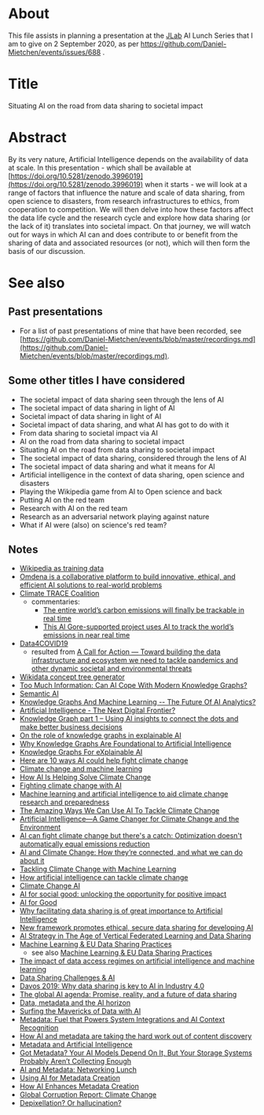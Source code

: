 # About

This file assists in planning a presentation at the [JLab](https://www.jlab.org/) AI Lunch Series that I am to give on 2 September 2020, as per https://github.com/Daniel-Mietchen/events/issues/688 .

# Title

Situating AI on the road from data sharing to societal impact

# Abstract

By its very nature, Artificial Intelligence depends on the availability of data at scale. In this presentation - which shall be available at [https://doi.org/10.5281/zenodo.3996019](https://doi.org/10.5281/zenodo.3996019) when it starts - we will look at a range of factors that influence the nature and scale of data sharing, from open science to disasters, from research infrastructures to ethics, from cooperation to competition. We will then delve into how these factors affect the data life cycle and the research cycle and explore how data sharing (or the lack of it) translates into societal impact. On that journey, we will watch out for ways in which AI can and does contribute to or benefit from the sharing of data and associated resources (or not), which will then form the basis of our discussion.

# See also

## Past presentations

* For a list of past presentations of mine that have been recorded, see [https://github.com/Daniel-Mietchen/events/blob/master/recordings.md](https://github.com/Daniel-Mietchen/events/blob/master/recordings.md).

## Some other titles I have considered

* The societal impact of data sharing seen through the lens of AI
* The societal impact of data sharing in light of AI
* Societal impact of data sharing in light of AI
* Societal impact of data sharing, and what AI has got to do with it
* From data sharing to societal impact via AI
* AI on the road from data sharing to societal impact
* Situating AI on the road from data sharing to societal impact
* The societal impact of data sharing, considered through the lens of AI
* The societal impact of data sharing and what it means for AI
* Artificial intelligence in the context of data sharing, open science and disasters
* Playing the Wikipedia game from AI to Open science and back
* Putting AI on the red team 
* Research with AI on the red team
* Research as an adversarial network playing against nature
* What if AI were (also) on science's red team?

## Notes

* [Wikipedia as training data](https://scholar.google.com/scholar?hl=en&as_sdt=0%2C5&q=%22training+data+*+wikipedia%22+OR+%22wikipedia+*+training+data%22&btnG=)
* [Omdena is a collaborative platform to build innovative, ethical, and efficient AI solutions to real-world problems](https://omdena.com/projects/#running_challenges)
* [Climate TRACE Coalition](https://www.climatetrace.org/)
  - commentaries:
    - [The entire world’s carbon emissions will finally be trackable in real time](https://www.vox.com/energy-and-environment/2020/7/16/21324662/climate-change-air-pollution-tracking-greenhouse-gas-emissions-trace-coalition)
    - [This Al Gore-supported project uses AI to track the world’s emissions in near real time](https://www.fastcompany.com/90527328/this-al-gore-supported-project-uses-ai-to-track-the-worlds-emissions-in-near-real-time)
* [Data4COVID19](https://data4covid19.org/)
  - resulted from [A Call for Action &mdash; Toward building the data infrastructure and ecosystem we need to tackle pandemics and other dynamic societal and environmental threats](https://medium.com/data-stewards-network/a-call-for-action-813669f32244)
* [Wikidata concept tree generator](https://observablehq.com/@repmax/wikidata-concept-tree-generator)
* [Too Much Information: Can AI Cope With Modern Knowledge Graphs?](https://iccl.inf.tu-dresden.de/w/images/2/23/Kroetzsch-AI-Knowledge-Graphs-ICFCA-2019.pdf)
* [Semantic AI](https://www.poolparty.biz/wp-content/uploads/2018/06/Semantic-AI-white-paper_en.pdf)
* [Knowledge Graphs And Machine Learning -- The Future Of AI Analytics?](https://web.archive.org/web/20190707141333if_/https://www.forbes.com/sites/bernardmarr/2019/06/26/knowledge-graphs-and-machine-learning-the-future-of-ai-analytics/)
* [Artificial Intelligence - The Next Digital Frontier?](https://web.archive.org/web/20200827133118/https://www.mckinsey.com/~/media/McKinsey/Industries/Advanced%20Electronics/Our%20Insights/How%20artificial%20intelligence%20can%20deliver%20real%20value%20to%20companies/MGI-Artificial-Intelligence-Discussion-paper.ashx)
* [Knowledge Graph part 1 – Using AI insights to connect the dots and make better business decisions](https://blackswantechnologies.ai/media-room/knowledge-graph-blog-1/)
* [On the role of knowledge graphs in explainable AI](https://doi.org/10.3233/SW-190374)
* [Why Knowledge Graphs Are Foundational to Artificial Intelligence](https://www.datanami.com/2018/03/20/why-knowledge-graphs-are-foundational-to-artificial-intelligence/)
* [Knowledge Graphs For eXplainable AI](https://towardsdatascience.com/knowledge-graphs-for-explainable-ai-dcd73c5c016)
* [Here are 10 ways AI could help fight climate change](https://www.technologyreview.com/2019/06/20/134864/ai-climate-change-machine-learning/)
* [Climate change and machine learning](https://theecologist.org/2020/jul/27/climate-change-and-machine-learning)
* [How AI Is Helping Solve Climate Change](https://www.smashingmagazine.com/2019/09/ai-climate-change/)
* [Fighting climate change with AI](https://itbrief.com.au/story/fighting-climate-change-with-ai)
* [Machine learning and artificial intelligence to aid climate change research and preparedness](https://doi.org/10.1088/1748-9326/ab4e55)
* [The Amazing Ways We Can Use AI To Tackle Climate Change](https://bernardmarr.com/default.asp?contentID=1360)
* [Artificial Intelligence—A Game Changer for Climate Change and the Environment](https://blogs.ei.columbia.edu/2018/06/05/artificial-intelligence-climate-environment/)
* [AI can fight climate change but there's a catch: Optimization doesn't automatically equal emissions reduction](https://www.zdnet.com/article/ai-can-fight-climate-change-but-theres-a-catch-optimization-doesnt-automatically-equal-emissions-reduction/)
* [AI and Climate Change: How they’re connected, and what we can do about it](https://medium.com/@AINowInstitute/ai-and-climate-change-how-theyre-connected-and-what-we-can-do-about-it-6aa8d0f5b32c)
* [Tackling Climate Change with Machine Learning](https://arxiv.org/abs/1906.05433)
* [How artificial intelligence can tackle climate change](https://www.nationalgeographic.com/environment/2019/07/artificial-intelligence-climate-change/)
* [Climate Change AI](https://www.climatechange.ai/)
* [AI for social good: unlocking the opportunity for positive impact](https://doi.org/10.1038/s41467-020-15871-z)
* [AI for Good](https://en.wikipedia.org/wiki/AI_for_Good)
* [Why facilitating data sharing is of great importance to Artificial Intelligence](https://datasharingcoalition.eu/2020/why-facilitating-data-sharing-is-of-great-importance-to-artificial-intelligence/)
* [New framework promotes ethical, secure data sharing for developing AI](https://www.healthimaging.com/topics/artificial-intelligence/framework-ethical-data-sharing-developing-ai)
* [AI Strategy in The Age of Vertical Federated Learning and Data Sharing](https://towardsdatascience.com/ai-strategy-in-the-age-of-vertical-federated-learning-and-data-sharing-9e9fff4bebc5)
* [Machine Learning & EU Data Sharing Practices](https://ttlfnews.wordpress.com/2020/03/24/machine-learning-eu-data-sharing-practices/)
  - see also [Machine Learning & EU Data Sharing Practices](https://ec.europa.eu/futurium/en/european-ai-alliance/machine-learning-eu-data-sharing-practices)
* [The impact of data access regimes on artificial intelligence and machine learning](https://ec.europa.eu/jrc/en/publication/eur-scientific-and-technical-research-reports/impact-data-access-regimes-artificial-intelligence-and-machine-learning)
* [Data Sharing Challenges & AI](https://www.pistoiaalliance.org/blog/datasharing_challenges__ai/)
* [Davos 2019: Why data sharing is key to AI in Industry 4.0](https://www.computerweekly.com/news/252456232/Davos-2019-Why-data-sharing-is-key-to-AI-in-Industry-40)
* [The global AI agenda: Promise, reality, and a future of data sharing](https://www.technologyreview.com/2020/03/26/950287/the-global-ai-agenda-promise-reality-and-a-future-of-data-sharing/)
* [Data, metadata and the AI horizon](https://www.cio.com/article/3256283/data-metadata-and-the-ai-horizon.html)
* [Surfing the Mavericks of Data with AI](https://blogs.informatica.com/2020/04/10/surfing-the-mavericks-of-data-with-ai/)
* [Metadata: Fuel that Powers System Integrations and AI Context Recognition](https://formtek.com/blog/metadata-fuel-that-powers-system-integrations-and-ai-context-recognition/)
* [How AI and metadata are taking the hard work out of content discovery](https://www.information-age.com/ai-metadata-taking-hard-work-content-discovery-123464651/)
* [Metadata and Artificial Intelligence](https://tech.ebu.ch/groups/mim)
* [Got Metadata? Your AI Models Depend On It, But Your Storage Systems Probably Aren’t Collecting Enough](https://aithority.com/guest-authors/got-metadata-your-ai-models-depend-on-it-but-your-storage-systems-probably-arent-collecting-enough/)
* [AI and Metadata: Networking Lunch](https://www.broadcastprojects.com/news/ai-and-metadata-networking-lunch)
* [Using AI for Metadata Creation](https://www.cmswire.com/information-management/using-ai-for-creating-metadata/)
* [How AI Enhances Metadata Creation](https://www.m-files.com/blog/how-artificial-intelligence-ai-enhances-metadata-creation/)
* [Global Corruption Report: Climate Change](https://www.transparency.org/en/publications/global-corruption-report-climate-change)
* [Depixellation? Or hallucination?](https://aiweirdness.com/post/622002033086578688/depixellation-or-hallucination)
